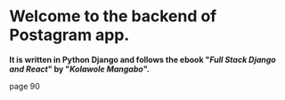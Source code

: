# Welcome to the backend of Postagram app.
**It is written in Python Django and follows the ebook "*Full Stack Django and React*" by "*Kolawole Mangabo*".**

page 90